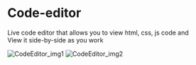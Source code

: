 # Code-editor
Live code editor that allows you to view html, css, js code and\
View it side-by-side as you work

![CodeEditor_img1](https://github.com/user-attachments/assets/3b776963-961e-4df9-996e-70bd829fda4f)
![CodeEditor_img2](https://github.com/user-attachments/assets/4ddd05b2-637a-472a-ab4b-9344544f052e)
